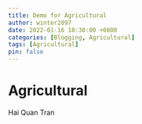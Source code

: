 ```yaml
---
title: Demo for Agricultural
author: winter2897
date: 2022-01-16 18:30:00 +0800
categories: [Blogging, Agricultural]
tags: [Agricultural]
pin: false
---
```


# Agricultural

Hai Quan Tran